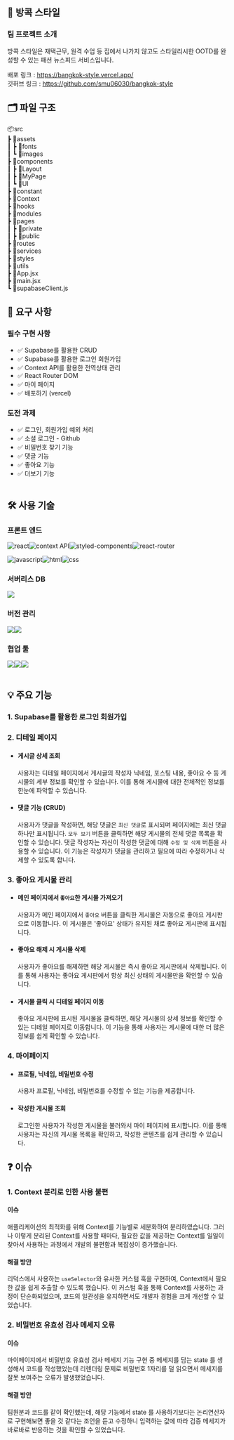 ## 👕 방콕 스타일

### 팀 프로젝트 소개

방콕 스타일은 재택근무, 원격 수업 등 집에서 나가지 않고도 스타일리시한 OOTD를 완성할 수 있는 패션 뉴스피드 서비스입니다.

배포 링크 : https://bangkok-style.vercel.app/<br />
깃허브 링크 : https://github.com/smu06030/bangkok-style

## 🗂️ 파일 구조

📦src <br />
 ┣ 📂assets <br />
 ┃ ┣ 📂fonts <br />
 ┃ ┗ 📂images <br />
 ┣ 📂components <br />
 ┃ ┣ 📂Layout <br />
 ┃ ┣ 📂MyPage <br />
 ┃ ┗ 📂UI <br />
 ┣ 📂constant <br />
 ┣ 📂Context <br />
 ┣ 📂hooks <br />
 ┣ 📂modules <br />
 ┣ 📂pages <br />
 ┃ ┣ 📂private <br />
 ┃ ┣ 📂public <br />
 ┣ 📂routes <br />
 ┣ 📂services <br />
 ┣ 📂styles <br />
 ┣ 📂utils <br />
 ┣ 📜App.jsx <br />
 ┣ 📜main.jsx <br />
 ┗ 📜supabaseClient.js <br />

## 📌 요구 사항

### 필수 구현 사항

- ✅ Supabase를 활용한 CRUD
- ✅ Supabase를 활용한 로그인 회원가입
- ✅ Context API를 활용한 전역상태 관리
- ✅ React Router DOM
- ✅ 마이 페이지
- ✅ 배포하기 (vercel)

### 도전 과제
- ✅ 로그인, 회원가입 예외 처리
- ✅ 소셜 로그인 - Github
- ✅ 비밀번호 찾기 기능
- ✅ 댓글 기능
- ✅ 좋아요 기능
- ✅ 더보기 기능
<br /><br />

## 🛠️ 사용 기술

### 프론트 엔드

<img src="https://img.shields.io/badge/React-20232A?style=for-the-badge&logo=react&logoColor=61DAFB" alt="react" /><img src="https://img.shields.io/badge/Context--Api-000000?style=for-the-badge&logo=react" alt="context API" /><img src="https://img.shields.io/badge/styled--components-DB7093?style=for-the-badge&logo=styled-components&logoColor=white" alt="styled-components" /><img src="https://img.shields.io/badge/React_Router-CA4245?style=for-the-badge&logo=react-router&logoColor=white" alt="react-router" /><br />

<img src="https://img.shields.io/badge/JavaScript-F7DF1E?style=for-the-badge&logo=JavaScript&logoColor=white" alt="javascript" /><img src="https://img.shields.io/badge/HTML-239120?style=for-the-badge&logo=html5&logoColor=white" alt="html" /><img src="https://img.shields.io/badge/CSS-239120?&style=for-the-badge&logo=css3&logoColor=white" alt="css" /><br />

### 서버리스 DB

<img src="https://img.shields.io/badge/Supabase-181818?style=for-the-badge&logo=supabase&logoColor=white" /><br />

### 버전 관리

<img src="https://img.shields.io/badge/GIT-E44C30?style=for-the-badge&logo=git&logoColor=white"/><img src="https://img.shields.io/badge/GitHub-100000?style=for-the-badge&logo=github&logoColor=white"/><br />

### 협업 툴
<img src="https://img.shields.io/badge/Figma-F24E1E?style=for-the-badge&logo=figma&logoColor=white" /><img src="https://img.shields.io/badge/Slack-4A154B?style=for-the-badge&logo=slack&logoColor=white" /><img src="https://img.shields.io/badge/notion-000000?style=for-the-badge&logo=notion&logoColor=white" /><br /><br />

## 💡 주요 기능

### 1. Supabase를 활용한 로그인 회원가입

### 2. 디테일 페이지
- #### 게시글 상세 조회
  사용자는 디테일 페이지에서 게시글의 작성자 닉네임, 포스팅 내용, 좋아요 수 등 게시물의 세부 정보를 확인할 수 있습니다. 이를 통해 게시물에 대한 전체적인 정보를 한눈에 파악할 수 있습니다.

- #### 댓글 기능 (CRUD)
  사용자가 댓글을 작성하면, 해당 댓글은 `최신 댓글`로 표시되며 페이지에는 최신 댓글 하나만 표시됩니다. `모두 보기` 버튼을 클릭하면 해당 게시물의 전체 댓글 목록을 확인할 수 있습니다. 댓글 작성자는 자신이 작성한 댓글에 대해 `수정 및 삭제` 버튼을 사용할 수 있습니다. 이 기능은 작성자가 댓글을 관리하고 필요에 따라 수정하거나 삭제할 수 있도록 합니다.

### 3. 좋아요 게시물 관리
- #### 메인 페이지에서 `좋아요`한 게시물 가져오기
  사용자가 메인 페이지에서 `좋아요` 버튼을 클릭한 게시물은 자동으로 좋아요 게시판으로 이동합니다. 이 게시물은 '좋아요' 상태가 유지된 채로 좋아요 게시판에 표시됩니다.

- #### 좋아요 해제 시 게시물 삭제
  사용자가 좋아요를 해제하면 해당 게시물은 즉시 좋아요 게시판에서 삭제됩니다. 이를 통해 사용자는 좋아요 게시판에서 항상 최신 상태의 게시물만을 확인할 수 있습니다.

- #### 게시물 클릭 시 디테일 페이지 이동
  좋아요 게시판에 표시된 게시물을 클릭하면, 해당 게시물의 상세 정보를 확인할 수 있는 디테일 페이지로 이동합니다. 이 기능을 통해 사용자는 게시물에 대한 더 많은 정보를 쉽게 확인할 수 있습니다.

### 4. 마이페이지
- #### 프로필, 닉네임, 비밀번호 수정
  사용자 프로필, 닉네임, 비밀번호를 수정할 수 있는 기능을 제공합니다.

- #### 작성한 게시물 조회
  로그인한 사용자가 작성한 게시물을 불러와서 마이 페이지에 표시합니다. 이를 통해 사용자는 자신의 게시물 목록을 확인하고, 작성한 콘텐츠를 쉽게 관리할 수 있습니다.

## ❓ 이슈

### 1. Context 분리로 인한 사용 불편

#### 이슈
애플리케이션의 최적화를 위해 Context를 기능별로 세분화하여 분리하였습니다. 그러나 이렇게 분리된 Context를 사용할 때마다, 필요한 값을 제공하는 Context를 일일이 찾아서 사용하는 과정에서 개발의 불편함과 복잡성이 증가했습니다.

#### 해결 방안
리덕스에서 사용하는 `useSelector`와 유사한 커스텀 훅을 구현하여, Context에서 필요한 값을 쉽게 추출할 수 있도록 했습니다. 이 커스텀 훅을 통해 Context를 사용하는 과정이 단순화되었으며, 코드의 일관성을 유지하면서도 개발자 경험을 크게 개선할 수 있었습니다.

### 2. 비밀번호 유효성 검사 메세지 오류

#### 이슈
마이페이지에서 비밀번호 유효성 검사 메세지 기능 구현 중 메세지를 담는 state 를 생성해서 코드를 작성했었는데 리렌더링 문제로 비밀번호 1자리를 덜 읽으면서 메세지를 잘못 보여주는 오류가 발생했었습니다.

#### 해결 방안
팀원분과 코드를 같이 확인했는데, 해당 기능에서 state 를 사용하기보다는 논리연산자로 구현해보면 좋을 것 같다는 조언을 듣고 수정하니 입력하는 값에 따라 검증 메세지가 바로바로 반응하는 것을 확인할 수 있었습니다.